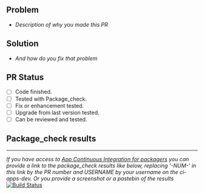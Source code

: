 ## Problem
- *Description of why you made this PR*

## Solution
- *And how do you fix that problem*

## PR Status
- [ ] Code finished.
- [ ] Tested with Package_check.
- [ ] Fix or enhancement tested.
- [ ] Upgrade from last version tested.
- [ ] Can be reviewed and tested.

## Package_check results
---
*If you have access to [App Continuous Integration for packagers](https://yunohost.org/#/packaging_apps_ci) you can provide a link to the package_check results like below, replacing '-NUM-' in this link by the PR number and USERNAME by your username on the ci-apps-dev. Or you provide a screenshot or a pastebin of the results*
[![Build Status](https://ci-apps-dev.yunohost.org/jenkins/job/APP_ynh%20PR-NUM-%20(USERNAME)/badge/icon)](https://ci-apps-dev.yunohost.org/jenkins/job/APP_ynh%20PR-NUM-%20(USERNAME)/)  
